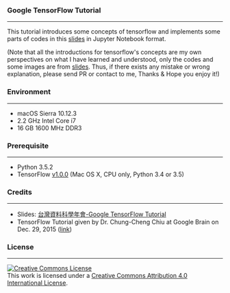 ### Google TensorFlow Tutorial
------------------------
This tutorial introduces some concepts of tensorflow and implements some parts of codes in this [slides](http://www.slideshare.net/tw_dsconf/tensorflow-tutorial/1) in Jupyter Notebook format.

(Note that all the introductions for tensorflow's concepts are my own perspectives on what I have learned and understood,
only the codes and some images are from [slides](http://www.slideshare.net/tw_dsconf/tensorflow-tutorial/1). Thus, if there exists any mistake or wrong explanation, please send PR or contact to me, Thanks & Hope you enjoy it!)

### Environment
------------------------
* macOS Sierra 10.12.3
* 2.2 GHz Intel Core i7
* 16 GB 1600 MHz DDR3

### Prerequisite
------------------------
* Python 3.5.2
* TensorFlow [v1.0.0](https://github.com/tensorflow/tensorflow/blob/master/tensorflow/g3doc/get_started/os_setup.md) (Mac OS X, CPU only, Python 3.4 or 3.5)

### Credits
------------------------
* Slides: [台灣資料科學年會-Google TensorFlow Tutorial](http://www.slideshare.net/tw_dsconf/tensorflow-tutorial/1)
* TensorFlow Tutorial given by Dr. Chung-Cheng Chiu at Google Brain on Dec. 29, 2015 ([link](http://datasci.tw/event/google_deep_learning))

### License
------------------------
<a rel="license" href="http://creativecommons.org/licenses/by/4.0/"><img alt="Creative Commons License" style="border-width:0" src="https://i.creativecommons.org/l/by/4.0/88x31.png" /></a><br />This work is licensed under a <a rel="license" href="http://creativecommons.org/licenses/by/4.0/">Creative Commons Attribution 4.0 International License</a>.